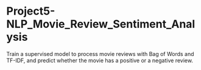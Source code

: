 # Project5-NLP_Movie_Review_Sentiment_Analysis

Train a supervised model to process movie reviews with Bag of Words and TF-IDF, and predict whether the movie has a positive or a negative review.

